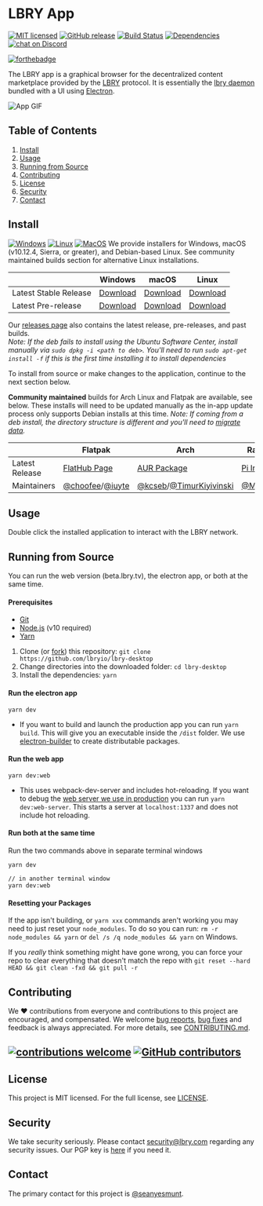 # LBRY App

[![MIT licensed](https://img.shields.io/dub/l/vibe-d.svg?style=flat)](https://github.com/lbryio/lbry-desktop/blob/master/LICENSE)
[![GitHub release](https://img.shields.io/github/release/lbryio/lbry-desktop.svg)](https://GitHub.com/lbryio/lbry-desktop/releases/)
[![Build Status](https://travis-ci.org/lbryio/lbry-desktop.svg?branch=master)](https://travis-ci.org/lbryio/lbry-desktop)
[![Dependencies](https://david-dm.org/lbryio/lbry-desktop/status.svg)](https://david-dm.org/lbryio/lbry-desktop)
[![chat on Discord](https://img.shields.io/discord/362322208485277697.svg?logo=discord)](https://chat.lbry.com)

[![forthebadge](https://forthebadge.com/images/badges/60-percent-of-the-time-works-every-time.svg)](https://forthebadge.com)

The LBRY app is a graphical browser for the decentralized content marketplace provided by the
[LBRY](https://lbry.com) protocol. It is essentially the
[lbry daemon](https://github.com/lbryio/lbry) bundled with a UI using
[Electron](https://electron.atom.io/).

![App GIF](https://spee.ch/@lbry:3f/darwin-029.gif)


## Table of Contents

1. [Install](#install)
2. [Usage](#usage)
3. [Running from Source](#running-from-source)
4. [Contributing](#contributing)
5. [License](#license)
6. [Security](#security)
7. [Contact](#contact)




## Install
[![Windows](https://img.shields.io/badge/Windows-Install-yellowgreen)](https://lbry.com/get/lbry.exe)
[![Linux](https://img.shields.io/badge/Linux-Install-blue)](https://lbry.com/get/lbry.deb)
[![MacOS](https://img.shields.io/badge/MacOS-Install-lightgrey)](https://lbry.com/get/lbry.dmg)
We provide installers for Windows, macOS (v10.12.4, Sierra, or greater), and Debian-based Linux. See community maintained builds section for alternative Linux installations.

|                       | Windows                                       | macOS                                         | Linux                                         |
| --------------------- | --------------------------------------------- | --------------------------------------------- | --------------------------------------------- |
| Latest Stable Release | [Download](https://lbry.com/get/lbry.exe)     | [Download](https://lbry.com/get/lbry.dmg)     | [Download](https://lbry.com/get/lbry.deb)     |
| Latest Pre-release    | [Download](https://lbry.com/get/lbry.pre.exe) | [Download](https://lbry.com/get/lbry.pre.dmg) | [Download](https://lbry.com/get/lbry.pre.deb) |

Our [releases page](https://github.com/lbryio/lbry-desktop/releases) also contains the latest
release, pre-releases, and past builds.  
_Note: If the deb fails to install using the Ubuntu Software Center, install manually via `sudo dpkg -i <path to deb>`. You'll need to run `sudo apt-get install -f` if this is the first time installing it to install dependencies_

To install from source or make changes to the application, continue to the next section below.

**Community maintained** builds for Arch Linux and Flatpak are available, see below. These installs will need to be updated manually as the in-app update process only supports Debian installs at this time.
_Note: If coming from a deb install, the directory structure is different and you'll need to [migrate data](https://lbry.com/faq/backup-data)._

|                | Flatpak                                                                   | Arch                                                                                      | Raspberry Pi                                |
| -------------- | ------------------------------------------------------------------------- | ----------------------------------------------------------------------------------------- | ------------------------------------------- |
| Latest Release | [FlatHub Page](https://flathub.org/apps/details/io.lbry.lbry-app)         | [AUR Package](https://aur.archlinux.org/packages/lbry-app-bin/)                           | [Pi Installer](https://lbrypi.com)          |
| Maintainers    | [@choofee](https://github.com/choffee)/[@iuyte](https://github.com/iuyte) | [@kcseb](https://github.com/kcseb)/[@TimurKiyivinski](https://github.com/TimurKiyivinski) | [@Madiator2011](https://github.com/kodxana) |

## Usage

Double click the installed application to interact with the LBRY network.

## Running from Source

You can run the web version (beta.lbry.tv), the electron app, or both at the same time.

#### Prerequisites

- [Git](https://git-scm.com/downloads)
- [Node.js](https://nodejs.org/en/download/) (v10 required)
- [Yarn](https://yarnpkg.com/en/docs/install)

1. Clone (or [fork](https://help.github.com/articles/fork-a-repo/)) this repository: `git clone https://github.com/lbryio/lbry-desktop`
2. Change directories into the downloaded folder: `cd lbry-desktop`
3. Install the dependencies: `yarn`

#### Run the electron app

`yarn dev`

- If you want to build and launch the production app you can run `yarn build`. This will give you an executable inside the `/dist` folder. We use [electron-builder](https://github.com/electron-userland/electron-builder) to create distributable packages.

#### Run the web app

`yarn dev:web`

- This uses webpack-dev-server and includes hot-reloading. If you want to debug the [web server we use in production](https://github.com/lbryio/lbry-desktop/blob/master/src/platforms/web/server.js) you can run `yarn dev:web-server`. This starts a server at `localhost:1337` and does not include hot reloading.

#### Run both at the same time

Run the two commands above in separate terminal windows

```
yarn dev

// in another terminal window
yarn dev:web
```

#### Resetting your Packages

If the app isn't building, or `yarn xxx` commands aren't working you may need to just reset your `node_modules`. To do so you can run: `rm -r node_modules && yarn` or `del /s /q node_modules && yarn` on Windows.

If you _really_ think something might have gone wrong, you can force your repo to clear everything that doesn't match the repo with `git reset --hard HEAD && git clean -fxd && git pull -r`

## Contributing

We :heart: contributions from everyone and contributions to this project are encouraged, and compensated. We welcome [bug reports](https://github.com/lbryio/lbry-desktop/issues/), [bug fixes](https://github.com/lbryio/lbry-desktop/pulls) and feedback is always appreciated. For more details, see [CONTRIBUTING.md](CONTRIBUTING.md).

## [![contributions welcome](https://img.shields.io/badge/contributions-welcome-brightgreen.svg?style=flat)](https://github.com/lbryio/lbry-desktop/issues) [![GitHub contributors](https://img.shields.io/github/contributors/lbryio/lbry-desktop.svg)](https://GitHub.com/lbryio/lbry-desktop/graphs/contributors/)

## License

This project is MIT licensed. For the full license, see [LICENSE](LICENSE).

## Security

We take security seriously. Please contact security@lbry.com regarding any security issues. Our PGP key is [here](https://keybase.io/lbry/key.asc) if you need it.

## Contact

The primary contact for this project is [@seanyesmunt](https://github.com/seanyesmunt).
